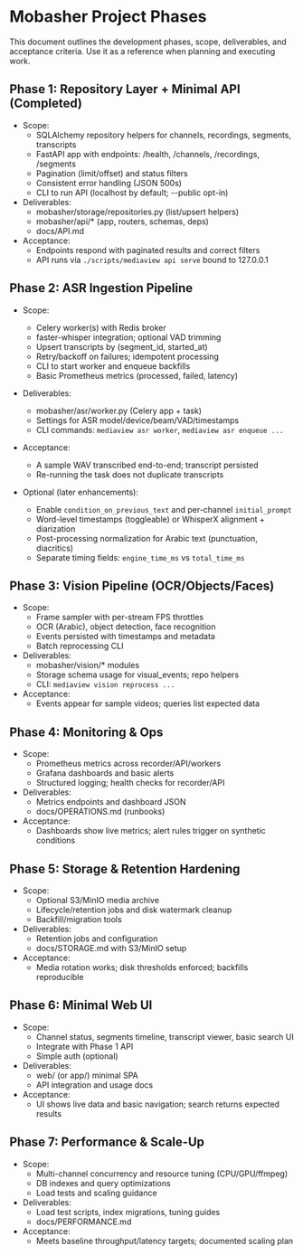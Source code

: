 # Mobasher Project Phases

This document outlines the development phases, scope, deliverables, and acceptance criteria. Use it as a reference when planning and executing work.

## Phase 1: Repository Layer + Minimal API (Completed)
- Scope:
  - SQLAlchemy repository helpers for channels, recordings, segments, transcripts
  - FastAPI app with endpoints: /health, /channels, /recordings, /segments
  - Pagination (limit/offset) and status filters
  - Consistent error handling (JSON 500s)
  - CLI to run API (localhost by default; --public opt-in)
- Deliverables:
  - mobasher/storage/repositories.py (list/upsert helpers)
  - mobasher/api/* (app, routers, schemas, deps)
  - docs/API.md
- Acceptance:
  - Endpoints respond with paginated results and correct filters
  - API runs via `./scripts/mediaview api serve` bound to 127.0.0.1

## Phase 2: ASR Ingestion Pipeline
- Scope:
  - Celery worker(s) with Redis broker
  - faster-whisper integration; optional VAD trimming
  - Upsert transcripts by (segment_id, started_at)
  - Retry/backoff on failures; idempotent processing
  - CLI to start worker and enqueue backfills
  - Basic Prometheus metrics (processed, failed, latency)
- Deliverables:
  - mobasher/asr/worker.py (Celery app + task)
  - Settings for ASR model/device/beam/VAD/timestamps
  - CLI commands: `mediaview asr worker`, `mediaview asr enqueue ...`
- Acceptance:
  - A sample WAV transcribed end-to-end; transcript persisted
  - Re-running the task does not duplicate transcripts

- Optional (later enhancements):
  - Enable `condition_on_previous_text` and per-channel `initial_prompt`
  - Word-level timestamps (toggleable) or WhisperX alignment + diarization
  - Post-processing normalization for Arabic text (punctuation, diacritics)
  - Separate timing fields: `engine_time_ms` vs `total_time_ms`

## Phase 3: Vision Pipeline (OCR/Objects/Faces)
- Scope:
  - Frame sampler with per-stream FPS throttles
  - OCR (Arabic), object detection, face recognition
  - Events persisted with timestamps and metadata
  - Batch reprocessing CLI
- Deliverables:
  - mobasher/vision/* modules
  - Storage schema usage for visual_events; repo helpers
  - CLI: `mediaview vision reprocess ...`
- Acceptance:
  - Events appear for sample videos; queries list expected data

## Phase 4: Monitoring & Ops
- Scope:
  - Prometheus metrics across recorder/API/workers
  - Grafana dashboards and basic alerts
  - Structured logging; health checks for recorder/API
- Deliverables:
  - Metrics endpoints and dashboard JSON
  - docs/OPERATIONS.md (runbooks)
- Acceptance:
  - Dashboards show live metrics; alert rules trigger on synthetic conditions

## Phase 5: Storage & Retention Hardening
- Scope:
  - Optional S3/MinIO media archive
  - Lifecycle/retention jobs and disk watermark cleanup
  - Backfill/migration tools
- Deliverables:
  - Retention jobs and configuration
  - docs/STORAGE.md with S3/MinIO setup
- Acceptance:
  - Media rotation works; disk thresholds enforced; backfills reproducible

## Phase 6: Minimal Web UI
- Scope:
  - Channel status, segments timeline, transcript viewer, basic search UI
  - Integrate with Phase 1 API
  - Simple auth (optional)
- Deliverables:
  - web/ (or app/) minimal SPA
  - API integration and usage docs
- Acceptance:
  - UI shows live data and basic navigation; search returns expected results

## Phase 7: Performance & Scale-Up
- Scope:
  - Multi-channel concurrency and resource tuning (CPU/GPU/ffmpeg)
  - DB indexes and query optimizations
  - Load tests and scaling guidance
- Deliverables:
  - Load test scripts, index migrations, tuning guides
  - docs/PERFORMANCE.md
- Acceptance:
  - Meets baseline throughput/latency targets; documented scaling plan
